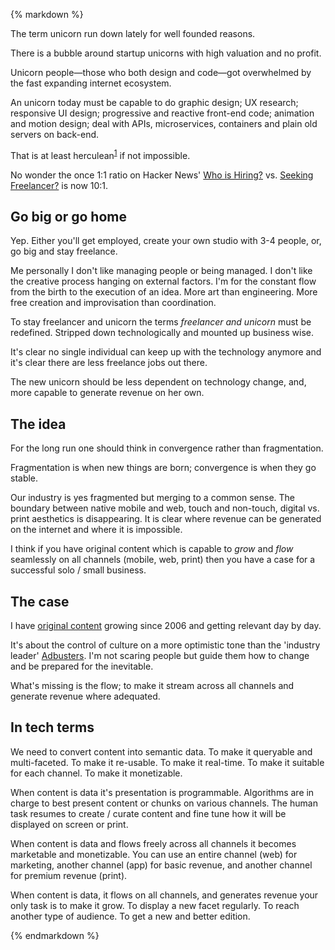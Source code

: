 {% markdown %}

The term unicorn run down lately for well founded reasons.

There is a bubble around startup unicorns with high valuation and no profit.

Unicorn people&mdash;those who both design and code&mdash;got overwhelmed by the fast expanding internet ecosystem.

An unicorn today must be capable to do graphic design; UX research; responsive UI design; progressive and reactive front-end code; animation and motion design; deal with APIs, microservices, containers and plain old servers on back-end.

That is at least herculean<sup id="footnote--1">[1](#footnotes--1)</sup> if not impossible.

No wonder the once 1:1 ratio on Hacker News' [Who is Hiring?](https://news.ycombinator.com/item?id=14460777) vs. [Seeking Freelancer?](https://news.ycombinator.com/item?id=14460778) is now 10:1.

## Go big or go home

Yep. Either you'll get employed, create your own studio with 3-4 people, or, go big and stay freelance.

Me personally I don't like managing people or being managed. I don't like the creative process hanging on external factors. I'm for the constant flow from the birth to the execution of an idea. More art than engineering. More free creation and improvisation than coordination.

To stay freelancer and unicorn the terms *freelancer and unicorn* must be redefined. Stripped down technologically and mounted up business wise.

It's clear no single individual can keep up with the technology anymore and it's clear there are less freelance jobs out there.

The new unicorn should be less dependent on technology change, and, more capable to generate revenue on her own.

## The idea  

For the long run one should think in convergence rather than fragmentation.

Fragmentation is when new things are born; convergence is when they go stable.

Our industry is yes fragmented but merging to a common sense. The boundary between native mobile and web, touch and non-touch, digital vs. print aesthetics is disappearing. It is clear where revenue can be generated on the internet and where it is impossible.

I think if you have original content which is capable to *grow* and *flow* seamlessly on all channels (mobile, web, print) then you have a case for a successful solo / small business.

## The case

I have [original content](http://metamn.io/gust/) growing since 2006 and getting relevant day by day.

It's about the control of culture on a more optimistic tone than the 'industry leader' [Adbusters](https://adbusters.org/). I'm not scaring people but guide them how to change and be prepared for the inevitable.

What's missing is the flow; to make it stream across all channels and generate revenue where adequated.

## In tech terms

We need to convert content into semantic data. To make it queryable and multi-faceted. To make it re-usable. To make it real-time. To make it suitable for each channel. To make it monetizable.

When content is data it's presentation is programmable. Algorithms are in charge to best present content or chunks on various channels. The human task resumes to create / curate content and fine tune how it will be displayed on screen or print.

When content is data and flows freely across all channels it becomes marketable and monetizable. You can use an entire channel (web) for marketing, another channel (app) for basic revenue, and another channel for premium revenue (print).

When content is data, it flows on all channels, and generates revenue your only task is to make it grow. To display a new facet regularly. To reach another type of audience. To get a new and better edition.

   




{% endmarkdown %}
